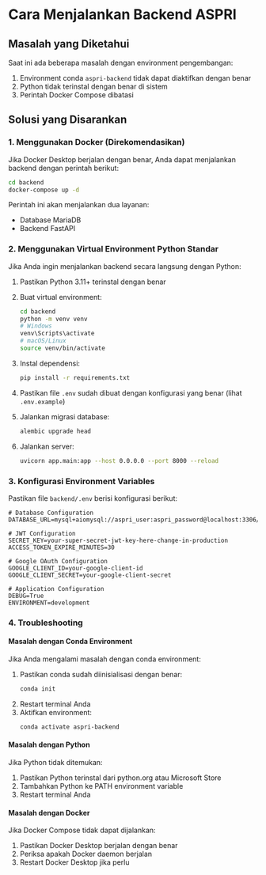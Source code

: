 # Cara Menjalankan Backend ASPRI

## Masalah yang Diketahui

Saat ini ada beberapa masalah dengan environment pengembangan:

1. Environment conda `aspri-backend` tidak dapat diaktifkan dengan benar
2. Python tidak terinstal dengan benar di sistem
3. Perintah Docker Compose dibatasi

## Solusi yang Disarankan

### 1. Menggunakan Docker (Direkomendasikan)

Jika Docker Desktop berjalan dengan benar, Anda dapat menjalankan backend dengan perintah berikut:

```bash
cd backend
docker-compose up -d
```

Perintah ini akan menjalankan dua layanan:
- Database MariaDB
- Backend FastAPI

### 2. Menggunakan Virtual Environment Python Standar

Jika Anda ingin menjalankan backend secara langsung dengan Python:

1. Pastikan Python 3.11+ terinstal dengan benar
2. Buat virtual environment:
   ```bash
   cd backend
   python -m venv venv
   # Windows
   venv\Scripts\activate
   # macOS/Linux
   source venv/bin/activate
   ```

3. Instal dependensi:
   ```bash
   pip install -r requirements.txt
   ```

4. Pastikan file `.env` sudah dibuat dengan konfigurasi yang benar (lihat `.env.example`)

5. Jalankan migrasi database:
   ```bash
   alembic upgrade head
   ```

6. Jalankan server:
   ```bash
   uvicorn app.main:app --host 0.0.0.0 --port 8000 --reload
   ```

### 3. Konfigurasi Environment Variables

Pastikan file `backend/.env` berisi konfigurasi berikut:

```env
# Database Configuration
DATABASE_URL=mysql+aiomysql://aspri_user:aspri_password@localhost:3306/aspri_db

# JWT Configuration
SECRET_KEY=your-super-secret-jwt-key-here-change-in-production
ACCESS_TOKEN_EXPIRE_MINUTES=30

# Google OAuth Configuration
GOOGLE_CLIENT_ID=your-google-client-id
GOOGLE_CLIENT_SECRET=your-google-client-secret

# Application Configuration
DEBUG=True
ENVIRONMENT=development
```

### 4. Troubleshooting

#### Masalah dengan Conda Environment
Jika Anda mengalami masalah dengan conda environment:
1. Pastikan conda sudah diinisialisasi dengan benar:
   ```bash
   conda init
   ```
2. Restart terminal Anda
3. Aktifkan environment:
   ```bash
   conda activate aspri-backend
   ```

#### Masalah dengan Python
Jika Python tidak ditemukan:
1. Pastikan Python terinstal dari python.org atau Microsoft Store
2. Tambahkan Python ke PATH environment variable
3. Restart terminal Anda

#### Masalah dengan Docker
Jika Docker Compose tidak dapat dijalankan:
1. Pastikan Docker Desktop berjalan dengan benar
2. Periksa apakah Docker daemon berjalan
3. Restart Docker Desktop jika perlu